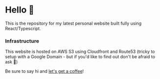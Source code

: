 # Hello 🥳

This is the repository for my latest personal website built fully using React/Typescript.

### Infrastructure

This website is hosted on AWS S3 using Cloudfront and Route53 (tricky to setup with a Google Domain - but if you'd like to find out don't be afraid to ask 🤗)


Be sure to say hi and [let's get a coffee](mailto:neerajhpatel@gmail.com)! 
